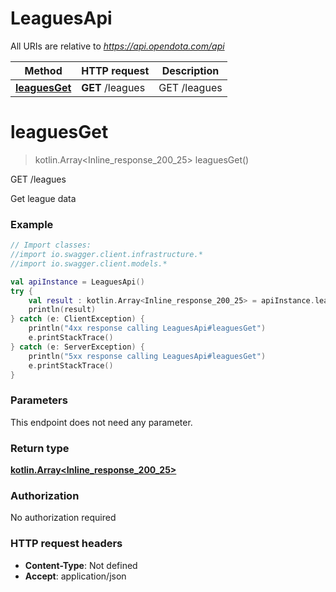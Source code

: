 # LeaguesApi

All URIs are relative to *https://api.opendota.com/api*

Method | HTTP request | Description
------------- | ------------- | -------------
[**leaguesGet**](LeaguesApi.md#leaguesGet) | **GET** /leagues | GET /leagues


<a name="leaguesGet"></a>
# **leaguesGet**
> kotlin.Array&lt;Inline_response_200_25&gt; leaguesGet()

GET /leagues

Get league data

### Example
```kotlin
// Import classes:
//import io.swagger.client.infrastructure.*
//import io.swagger.client.models.*

val apiInstance = LeaguesApi()
try {
    val result : kotlin.Array<Inline_response_200_25> = apiInstance.leaguesGet()
    println(result)
} catch (e: ClientException) {
    println("4xx response calling LeaguesApi#leaguesGet")
    e.printStackTrace()
} catch (e: ServerException) {
    println("5xx response calling LeaguesApi#leaguesGet")
    e.printStackTrace()
}
```

### Parameters
This endpoint does not need any parameter.

### Return type

[**kotlin.Array&lt;Inline_response_200_25&gt;**](Inline_response_200_25.md)

### Authorization

No authorization required

### HTTP request headers

 - **Content-Type**: Not defined
 - **Accept**: application/json

